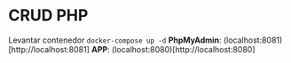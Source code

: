 # CRUD PHP 
Levantar contenedor ```docker-compose up -d```
**PhpMyAdmin**: (localhost:8081)[http://localhost:8081]
**APP**: (localhost:8080)[http://localhost:8080]